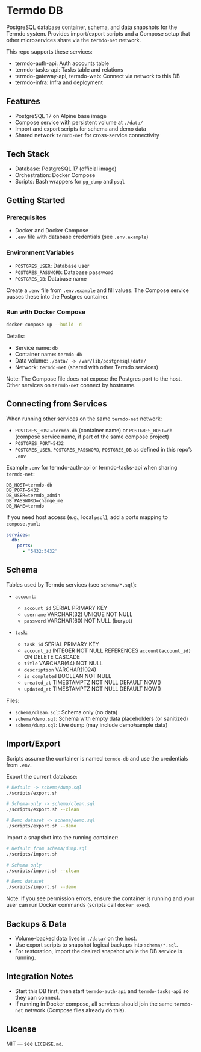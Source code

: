 # Termdo DB

PostgreSQL database container, schema, and data snapshots for the Termdo system. Provides import/export scripts and a Compose setup that other microservices share via the `termdo-net` network.

This repo supports these services:

- termdo-auth-api: Auth accounts table
- termdo-tasks-api: Tasks table and relations
- termdo-gateway-api, termdo-web: Connect via network to this DB
- termdo-infra: Infra and deployment

## Features

- PostgreSQL 17 on Alpine base image
- Compose service with persistent volume at `./data/`
- Import and export scripts for schema and demo data
- Shared network `termdo-net` for cross-service connectivity

## Tech Stack

- Database: PostgreSQL 17 (official image)
- Orchestration: Docker Compose
- Scripts: Bash wrappers for `pg_dump` and `psql`

## Getting Started

### Prerequisites

- Docker and Docker Compose
- `.env` file with database credentials (see `.env.example`)

### Environment Variables

- `POSTGRES_USER`: Database user
- `POSTGRES_PASSWORD`: Database password
- `POSTGRES_DB`: Database name

Create a `.env` file from `.env.example` and fill values. The Compose service passes these into the Postgres container.

### Run with Docker Compose

```bash
docker compose up --build -d
```

Details:
- Service name: `db`
- Container name: `termdo-db`
- Data volume: `./data/ -> /var/lib/postgresql/data/`
- Network: `termdo-net` (shared with other Termdo services)

Note: The Compose file does not expose the Postgres port to the host. Other services on `termdo-net` connect by hostname.

## Connecting from Services

When running other services on the same `termdo-net` network:

- `POSTGRES_HOST=termdo-db` (container name) or `POSTGRES_HOST=db` (compose service name, if part of the same compose project)
- `POSTGRES_PORT=5432`
- `POSTGRES_USER`, `POSTGRES_PASSWORD`, `POSTGRES_DB` as defined in this repo’s `.env`

Example `.env` for termdo-auth-api or termdo-tasks-api when sharing `termdo-net`:

```
DB_HOST=termdo-db
DB_PORT=5432
DB_USER=termdo_admin
DB_PASSWORD=change_me
DB_NAME=termdo
```

If you need host access (e.g., local `psql`), add a ports mapping to `compose.yaml`:

```yaml
services:
  db:
    ports:
      - "5432:5432"
```

## Schema

Tables used by Termdo services (see `schema/*.sql`):

- `account`:
  - `account_id` SERIAL PRIMARY KEY
  - `username` VARCHAR(32) UNIQUE NOT NULL
  - `password` VARCHAR(60) NOT NULL (bcrypt)

- `task`:
  - `task_id` SERIAL PRIMARY KEY
  - `account_id` INTEGER NOT NULL REFERENCES `account(account_id)` ON DELETE CASCADE
  - `title` VARCHAR(64) NOT NULL
  - `description` VARCHAR(1024)
  - `is_completed` BOOLEAN NOT NULL
  - `created_at` TIMESTAMPTZ NOT NULL DEFAULT NOW()
  - `updated_at` TIMESTAMPTZ NOT NULL DEFAULT NOW()

Files:
- `schema/clean.sql`: Schema only (no data)
- `schema/demo.sql`: Schema with empty data placeholders (or sanitized)
- `schema/dump.sql`: Live dump (may include demo/sample data)

## Import/Export

Scripts assume the container is named `termdo-db` and use the credentials from `.env`.

Export the current database:

```bash
# Default -> schema/dump.sql
./scripts/export.sh

# Schema-only -> schema/clean.sql
./scripts/export.sh --clean

# Demo dataset -> schema/demo.sql
./scripts/export.sh --demo
```

Import a snapshot into the running container:

```bash
# Default from schema/dump.sql
./scripts/import.sh

# Schema only
./scripts/import.sh --clean

# Demo dataset
./scripts/import.sh --demo
```

Note: If you see permission errors, ensure the container is running and your user can run Docker commands (scripts call `docker exec`).

## Backups & Data

- Volume-backed data lives in `./data/` on the host.
- Use export scripts to snapshot logical backups into `schema/*.sql`.
- For restoration, import the desired snapshot while the DB service is running.

## Integration Notes

- Start this DB first, then start `termdo-auth-api` and `termdo-tasks-api` so they can connect.
- If running in Docker compose, all services should join the same `termdo-net` network (Compose files already do this).

## License

MIT — see `LICENSE.md`.
